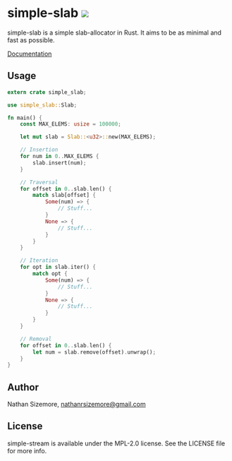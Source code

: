 # simple-slab [<img src="https://travis-ci.org/nathansizemore/simple-slab.png?branch=develop">][q]

simple-slab is a simple slab-allocator in Rust. It aims to be as minimal and fast as possible.

[Documentation][w]

## Usage

~~~rust
extern crate simple_slab;

use simple_slab::Slab;

fn main() {
    const MAX_ELEMS: usize = 100000;

    let mut slab = Slab::<u32>::new(MAX_ELEMS);

    // Insertion
    for num in 0..MAX_ELEMS {
        slab.insert(num);
    }

    // Traversal
    for offset in 0..slab.len() {
        match slab[offset] {
            Some(num) => {
                // Stuff...
            }
            None => {
                // Stuff...
            }
        }
    }

    // Iteration
    for opt in slab.iter() {
        match opt {
            Some(num) => {
                // Stuff...
            }
            None => {
                // Stuff...
            }
        }
    }

    // Removal
    for offset in 0..slab.len() {
        let num = slab.remove(offset).unwrap();
    }
}
~~~

## Author

Nathan Sizemore, nathanrsizemore@gmail.com

## License

simple-stream is available under the MPL-2.0 license. See the LICENSE file for more info.


[q]: https://travis-ci.org/nathansizemore/simple-slab
[w]: https://nathansizemore.github.io/simple-slab/simple_slab/index.html
